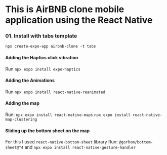 # This is AirBNB clone mobile application using the React Native

### 01. Install with tabs template

`npx create-expo-app airbnb-clone -t tabs`

#### Adding the Haptics click vibration

Run `npx expo install expo-haptics`

#### Adding the Animations

Run `npx expo install react-native-reanimated`

#### Adding the map

Run: `npx expo install react-native-maps`
`npx expo install react-native-map-clustering`

#### Sliding up the bottom sheet on the map

For this I used `react-native-bottom-sheet` library
Run: `@gorhom/bottom-sheet@^4` and `npx expo install react-native-gesture-handler`

